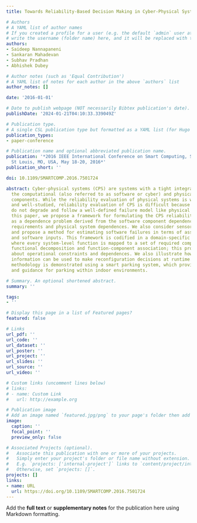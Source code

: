 ```yaml
---
title: Towards Reliability-Based Decision Making in Cyber-Physical Systems

# Authors
# A YAML list of author names
# If you created a profile for a user (e.g. the default `admin` user at `content/authors/admin/`), 
# write the username (folder name) here, and it will be replaced with their full name and linked to their profile.
authors:
- Saideep Nannapaneni
- Sankaran Mahadevan
- Subhav Pradhan
- Abhishek Dubey

# Author notes (such as 'Equal Contribution')
# A YAML list of notes for each author in the above `authors` list
author_notes: []

date: '2016-01-01'

# Date to publish webpage (NOT necessarily Bibtex publication's date).
publishDate: '2024-01-21T04:10:33.339049Z'

# Publication type.
# A single CSL publication type but formatted as a YAML list (for Hugo requirements).
publication_types:
- paper-conference

# Publication name and optional abbreviated publication name.
publication: '*2016 IEEE International Conference on Smart Computing, SMARTCOMP 2016,
  St Louis, MO, USA, May 18-20, 2016*'
publication_short: ''

doi: 10.1109/SMARTCOMP.2016.7501724

abstract: Cyber-physical systems (CPS) are systems with a tight integration between
  the computational (also referred to as software or cyber) and physical (hardware)
  components. While the reliability evaluation of physical systems is well-understood
  and well-studied, reliability evaluation of CPS is difficult because software systems
  do not degrade and follow a well-defined failure model like physical systems. In
  this paper, we propose a framework for formulating the CPS reliability evaluation
  as a dependence problem derived from the software component dependences, functional
  requirements and physical system dependences. We also consider sensor failures,
  and propose a method for estimating software failures in terms of associated hardware
  and software inputs. This framework is codified in a domain-specific modeling language,
  where every system-level function is mapped to a set of required components using
  functional decomposition and function-component association; this provides details
  about operational constraints and dependences. We also illustrate how the encoded
  information can be used to make reconfiguration decisions at runtime. The proposed
  methodology is demonstrated using a smart parking system, which provides localization
  and guidance for parking within indoor environments.

# Summary. An optional shortened abstract.
summary: ''

tags:
- ''

# Display this page in a list of Featured pages?
featured: false

# Links
url_pdf: ''
url_code: ''
url_dataset: ''
url_poster: ''
url_project: ''
url_slides: ''
url_source: ''
url_video: ''

# Custom links (uncomment lines below)
# links:
# - name: Custom Link
#   url: http://example.org

# Publication image
# Add an image named `featured.jpg/png` to your page's folder then add a caption below.
image:
  caption: ''
  focal_point: ''
  preview_only: false

# Associated Projects (optional).
#   Associate this publication with one or more of your projects.
#   Simply enter your project's folder or file name without extension.
#   E.g. `projects: ['internal-project']` links to `content/project/internal-project/index.md`.
#   Otherwise, set `projects: []`.
projects: []
links:
- name: URL
  url: https://doi.org/10.1109/SMARTCOMP.2016.7501724
---
```


Add the **full text** or **supplementary notes** for the publication here using Markdown formatting.
